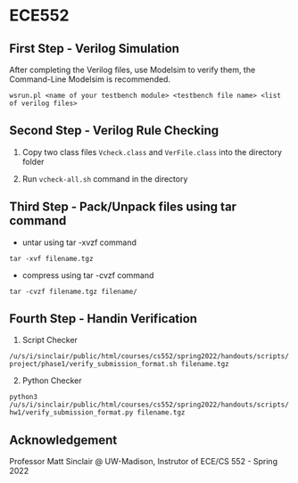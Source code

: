 # ECE552

## First Step - Verilog Simulation

After completing the Verilog files, use Modelsim to verify them, the Command-Line Modelsim is recommended.

`wsrun.pl <name of your testbench module> <testbench file name> <list of verilog files>`

## Second Step - Verilog Rule Checking

1. Copy two class files `Vcheck.class` and `VerFile.class` into the directory folder

2. Run `vcheck-all.sh` command in the directory

## Third Step - Pack/Unpack files using tar command

* untar using tar -xvzf command

`tar -xvf filename.tgz`

* compress using tar -cvzf command

`tar -cvzf filename.tgz filename/`

## Fourth Step - Handin Verification

1. Script Checker

`/u/s/i/sinclair/public/html/courses/cs552/spring2022/handouts/scripts/project/phase1/verify_submission_format.sh filename.tgz`

2. Python Checker

`python3 /u/s/i/sinclair/public/html/courses/cs552/spring2022/handouts/scripts/hw1/verify_submission_format.py filename.tgz`


## Acknowledgement

Professor Matt Sinclair @ UW-Madison, Instrutor of ECE/CS 552 - Spring 2022

